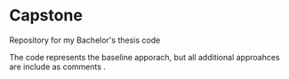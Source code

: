 # Capstone
Repository for my Bachelor's thesis code

The code represents the baseline apporach, but all additional approahces are include as comments .
